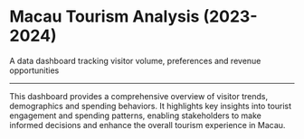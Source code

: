 # Macau Tourism Analysis (2023-2024)
A data dashboard tracking visitor volume, preferences and revenue opportunities
___
This dashboard provides a comprehensive overview of visitor trends, demographics and spending behaviors. It highlights key insights into tourist engagement and spending patterns, enabling stakeholders to make informed decisions and enhance the overall tourism experience in Macau.

